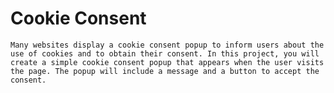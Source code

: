 # Cookie Consent

    Many websites display a cookie consent popup to inform users about the use of cookies and to obtain their consent. In this project, you will create a simple cookie consent popup that appears when the user visits the page. The popup will include a message and a button to accept the consent.